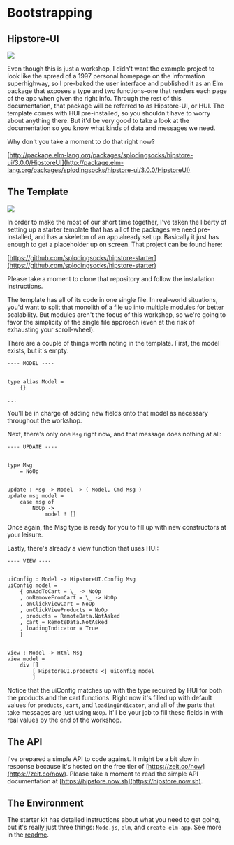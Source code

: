 # Bootstrapping

## Hipstore-UI

![](https://thumbs.gfycat.com/SlushyMixedArizonaalligatorlizard-size_restricted.gif)

Even though this is just a workshop, I didn't want the example project to look like the spread of a 1997 personal homepage on the information superhighway, so I pre-baked the user interface and published it as an Elm package that exposes a type and two functions–one that renders each page of the app when given the right info. Through the rest of this documentation, that package will be referred to as Hipstore-UI, or HUI. The template comes with HUI pre-installed, so you shouldn't have to worry about anything there. But it'd be very good to take a look at the documentation so you know what kinds of data and messages we need.

Why don't you take a moment to do that right now?

[http://package.elm-lang.org/packages/splodingsocks/hipstore-ui/3.0.0/HipstoreUI](http://package.elm-lang.org/packages/splodingsocks/hipstore-ui/3.0.0/HipstoreUI)

## The Template

![](https://media0.giphy.com/media/Qrjc3clJyAQU0/giphy.gif?response_id=5920e3ada1417066159ae980)

In order to make the most of our short time together, I've taken the liberty of setting up a starter template that has all of the packages we need pre-installed, and has a skeleton of an app already set up. Basically it just has enough to get a placeholder up on screen. That project can be found here:

[https://github.com/splodingsocks/hipstore-starter](https://github.com/splodingsocks/hipstore-starter)

Please take a moment to clone that repository and follow the installation instructions.

The template has all of its code in one single file. In real-world situations, you'd want to split that monolith of a file up into multiple modules for better scalability. But modules aren't the focus of this workshop, so we're going to favor the simplicity of the single file approach \(even at the risk of exhausting your scroll-wheel\).

There are a couple of things worth noting in the template. First, the model exists, but it's empty:

```
---- MODEL ----


type alias Model =
    {}

...
```

You'll be in charge of adding new fields onto that model as necessary throughout the workshop.

Next, there's only one `Msg` right now, and that message does nothing at all:

```
---- UPDATE ----


type Msg
    = NoOp


update : Msg -> Model -> ( Model, Cmd Msg )
update msg model =
    case msg of
        NoOp ->
            model ! []
```

Once again, the Msg type is ready for you to fill up with new constructors at your leisure.

Lastly, there's already a view function that uses HUI:

```
---- VIEW ----


uiConfig : Model -> HipstoreUI.Config Msg
uiConfig model =
    { onAddToCart = \_ -> NoOp
    , onRemoveFromCart = \_ -> NoOp
    , onClickViewCart = NoOp
    , onClickViewProducts = NoOp
    , products = RemoteData.NotAsked
    , cart = RemoteData.NotAsked
    , loadingIndicator = True
    }


view : Model -> Html Msg
view model =
    div []
        [ HipstoreUI.products <| uiConfig model
        ]
```

Notice that the uiConfig matches up with the type required by HUI for both the products and the cart functions. Right now it's filled up with default values for `products`, `cart`, and `loadingIndicator`, and all of the parts that take messages are just using `NoOp`. It'll be your job to fill these fields in with real values by the end of the workshop.

## The API

I've prepared a simple API to code against. It might be a bit slow in response because it's hosted on the free tier of [https://zeit.co/now](https://zeit.co/now). Please take a moment to read the simple API documentation at [https://hipstore.now.sh](https://hipstore.now.sh).

## The Environment

The starter kit has detailed instructions about what you need to get going, but it's really just three things: `Node.js`, `elm`, and `create-elm-app`. See more in the [readme](https://github.com/splodingsocks/hipstore-starter/blob/master/README.md).

